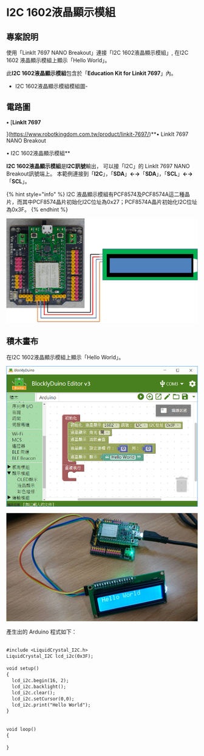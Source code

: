 # I2C 1602液晶顯示模組

## 專案說明

使用「LinkIt 7697 NANO Breakout」連接「I2C 1602液晶顯示模組」, 在I2C 1602 液晶顯示模組上顯示「Hello World」。
  
此**I2C 1602液晶顯示模組**包含於「**Education Kit for Linkit 7697**」內。
  
- I2C 1602液晶顯示模組模組圖-

## 電路圖

**•**	[**LinkIt 7697**
  
](https://www.robotkingdom.com.tw/product/linkit-7697/)**•	LinkIt 7697 NANO Breakout
  
•	I2C 1602液晶顯示模組**

**I2C 1602液晶顯示模組**是**I2C訊號**輸出， 可以接「I2C」的 LinkIt 7697 NANO Breakout訊號端上。 本範例連接到「**I2C**」，「**SDA**」**←→**「**SDA**」，「**SCL**」**←→**「**SCL**」。

{% hint style="info" %}
I2C 液晶顯示模組有PCF8574及PCF8574A這二種晶片，而其中PCF8574晶片初始化I2C位址為0x27；PCF8574A晶片初始化I2C位址為0x3F。
{% endhint %}

![](../.gitbook/assets/linkit7697_i2c1602_01.png)

## 積木畫布

在I2C 1602液晶顯示模組上顯示「Hello World」。

![](../.gitbook/assets/linkit7697_i2c1602_02.png)

![](../.gitbook/assets/linkit7697_i2c1602_03.jpg)

產生出的 Arduino 程式如下：

```text

#include <LiquidCrystal_I2C.h>
LiquidCrystal_I2C lcd_i2c(0x3F);

void setup()
{
  lcd_i2c.begin(16, 2);
  lcd_i2c.backlight();
  lcd_i2c.clear();
  lcd_i2c.setCursor(0,0);
  lcd_i2c.print("Hello World");
}


void loop()
{

}

```

